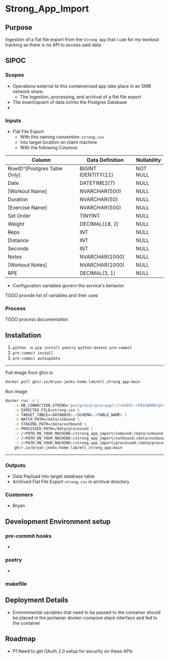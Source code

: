# Strong_App_Import

## Purpose

Ingestion of a flat file export from the `Strong App` that i use for my workout tracking as there is no API to access said data.

## SIPOC

### Scopes

- Operations external to this containerized app take place in an SMB network share.
  - The Ingestion, processing, and archival of a flat file export
- The insert/upsert of data in/into the Postgres Database
-

### Inputs

- Flat File Export
  - With this naming convention: `strong.csv`
  - into target location on client machine
  - With the following Columns:

| Column                      | Data Definition     | Nullability |
| --------------------------- | ------------------- | ----------- |
| RowID^[Postgres Table Only] | BIGINT IDENTITY(11) | NOT NULL    |
| Date                        | DATETIME2(7)        | NULL        |
| [Workout Name]              | NVARCHAR(500)       | NULL        |
| Duration                    | NVARCHAR(50)        | NULL        |
| [Exercise Name]             | NVARCHAR(500)       | NULL        |
| Set Order                   | TINYINT             | NULL        |
| Weight                      | DECIMAL(18, 2)      | NULL        |
| Reps                        | INT                 | NULL        |
| Distance                    | INT                 | NULL        |
| Seconds                     | INT                 | NULL        |
| Notes                       | NVARCHAR(1000)      | NULL        |
| [Workout Notes]             | NVARCHAR(1000)      | NULL        |
| RPE                         | DECIMAL(3, 1)       | NULL        |

- Configuration variables govern the service's behavior

TODO provide list of variables and their uses

### Process

TODO process documentation

## Installation

1. `python -m pip install poetry python-dotenv pre-commit`
1. `pre-commit install`
1. `pre-commit autoupdate`

---

Pull image from ghcr.io

```sh
docker pull ghcr.io/bryan-jenks-home-lab/etl_strong_app:main
```

Run image

```sh
docker run -d \
    -e DB_CONNECTION_STRING='postgresql+psycopg2://<USER>:<PASSWORD>@<SERVER>:<PORT>/<DATABASE>' \
    -e EXPECTED_FILE=strong.csv \
    -e TARGET_TABLE=<DATABASE>.<SCHEMA>.<TABLE_NAME> \
    -e WATCH_PATH=/data/inbound \
    -e STAGING_PATH=/data/outbound \
    -e PROCESSED_PATH=/data/processed \
    -v /<PATH_ON_YOUR_MACHINE>/strong_app_import/inbound:/data/inbound \
    -v /<PATH_ON_YOUR_MACHINE>/strong_app_import/outbound:/data/outbound \
    -v /<PATH_ON_YOUR_MACHINE>/strong_app_import/processed:/data/processed \
    ghcr.io/bryan-jenks-home-lab/etl_strong_app:main
```

---

### Outputs

- Data Payload into target database table
- Archived Flat File Export `strong.csv` in archival directory

### Customers

- Bryan

## Development Environment setup <!-- DOC finish fleshing out this section -->

### pre-commit hooks

-

### poetry

-

### makefile

## Deployment Details

- Environmental variables that need to be passed to the container should be placed in the portainer docker-compose stack interface and fed to the container

## Roadmap

- P1 Need to get OAuth 2.0 setup for security on these APIs

